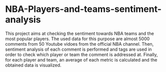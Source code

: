 # NBA-Players-and-teams-sentiment-analysis

This project aims at checking the sentiment towards NBA teams and the most popular players.
The used data for this purpose are almost 5000 comments from 50 Youtube vidoes from the official NBA channel.
Then, sentiment analysis of each comment is performed and tags are used in order to check which player or team the comment is addressed at.
Finally, for each player and team, an average of each metric is calculated and the obtained data is visualized.
